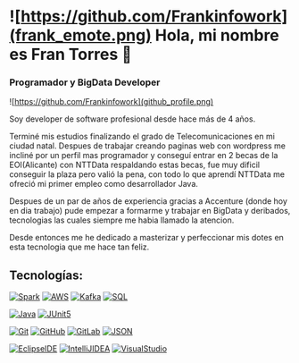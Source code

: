 # ![https://github.com/Frankinfowork](frank_emote.png) Hola, mi nombre es Fran Torres 👋
### Programador y BigData Developer
![https://github.com/Frankinfowork](github_profile.png)

Soy developer de software profesional desde hace más de 4 años.

Terminé mis estudios finalizando el grado de Telecomunicaciones en mi ciudad natal. Despues de trabajar creando paginas web con wordpress me incliné por un perfil mas programador y conseguí entrar en 2 becas de la EOI(Alicante) con NTTData respaldando estas becas, fue muy dificil conseguir la plaza pero valió la pena, con todo lo que aprendí NTTData me ofreció mi primer empleo como desarrollador Java.

Despues de un par de años de experiencia gracias a Accenture (donde hoy en dia trabajo) pude empezar a formarme y trabajar en BigData y deribados, tecnologias las cuales siempre me habia llamado la atencion.

Desde entonces me he dedicado a masterizar y perfeccionar mis dotes en esta tecnologia que me hace tan feliz.

## Tecnologías:
[![Spark](https://img.shields.io/badge/Spark-BigData-26689A?style=for-the-badge&logo=SparkAR)]()
[![AWS](https://img.shields.io/badge/AmazonAWS-BigData-26689A?style=for-the-badge&logo=AmazonAWS)]()
[![Kafka](https://img.shields.io/badge/Kafka-BigData-26689A?style=for-the-badge&logo=ApacheKafka)]()
[![SQL](https://img.shields.io/badge/SQL-BigData-26689A?style=for-the-badge&logo=MySQL)]()

[![Java](https://img.shields.io/badge/Java-Dev-071D49?style=for-the-badge&logo=JavaScript)]()
[![JUnit5](https://img.shields.io/badge/JUnit5-Dev-071D49?style=for-the-badge&logo=JUnit5)]()

[![Git](https://img.shields.io/badge/Git-Tools-FF0000?style=for-the-badge&logo=Git)]()
[![GitHub](https://img.shields.io/badge/GitHub-Tools-FF0000?style=for-the-badge&logo=GitHub)]()
[![GitLab](https://img.shields.io/badge/GitLab-Tools-FF0000?style=for-the-badge&logo=GitLab)]()
[![JSON](https://img.shields.io/badge/JSON-Tools-FF0000?style=for-the-badge&logo=JSON)]()


[![EclipseIDE](https://img.shields.io/badge/EclipseIDE-Tools-FF9A00?style=for-the-badge&logo=EclipseIDE)]()
[![IntelliJIDEA](https://img.shields.io/badge/IntelliJIDEA-Tools-FF9A00?style=for-the-badge&logo=IntelliJIDEA)]()
[![VisualStudio](https://img.shields.io/badge/VisualStudio-Tools-FF9A00?style=for-the-badge&logo=VisualStudio)]()
